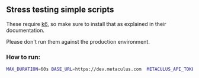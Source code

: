 ## Stress testing simple scripts

These require [k6](https://grafana.com/docs/k6/latest/), so make sure to install that as explained in their documentation.

Please don't run them against the production environment.

### How to run:

```bash
MAX_DURATION=60s BASE_URL=https://dev.metaculus.com  METACULUS_API_TOKEN=<token_for_user_predicting> API_VUS=100 UI_VUS=10  ITERATIONS_PER_VU=5 K6_BROWSER_HEADLESS=true k6 run scripts/k6-stress/simple-stress.js
```
